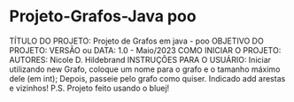 # Projeto-Grafos-Java poo
TÍTULO DO PROJETO: Projeto de Grafos em java - poo
OBJETIVO DO PROJETO:
VERSÃO ou DATA: 1.0 - Maio/2023
COMO INICIAR O PROJETO:
AUTORES: Nicole D. Hildebrand
INSTRUÇÕES PARA O USUÁRIO: Iniciar utilizando new Grafo, coloque um nome para o grafo 
e o tamanho máximo dele (em int);
Depois, passeie pelo grafo como quiser.
Indicado add arestas e vizinhos!
P.S. Projeto feito usando o bluej!

